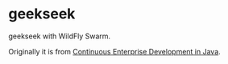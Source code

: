 # geekseek

geekseek with WildFly Swarm.

Originally it is from [Continuous Enterprise Development in Java](http://booksite.continuousdev.org/).
